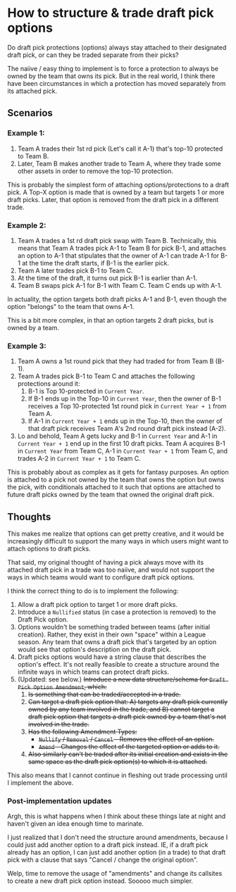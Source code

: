# How to structure & trade draft pick options

Do draft pick protections (options) always stay attached to their designated draft pick, or can they be traded separate from their picks?

The naiive / easy thing to implement is to force a protection to always be owned by the team that owns its pick. But in the real world, I think there have been circumstances in which a protection has moved separately from its attached pick.

## Scenarios

### Example 1:

1. Team A trades their 1st rd pick (Let's call it A-1) that's top-10 protected to Team B.
2. Later, Team B makes another trade to Team A, where they trade some other assets in order to remove the top-10 protection.

This is probably the simplest form of attaching options/protections to a draft pick. A Top-X option is made that is owned by a team but targets 1 or more draft picks. Later, that option is removed from the draft pick in a different trade.

### Example 2:

1. Team A trades a 1st rd draft pick swap with Team B. Technically, this means that Team A trades pick A-1 to Team B for pick B-1, and attaches an option to A-1 that stipulates that the owner of A-1 can trade A-1 for B-1 at the time the draft starts, if B-1 is the earlier pick.
2. Team A later trades pick B-1 to Team C.
3. At the time of the draft, it turns out pick B-1 is earlier than A-1.
4. Team B swaps pick A-1 for B-1 with Team C. Team C ends up with A-1.

In actuality, the option targets both draft picks A-1 and B-1, even though the option "belongs" to the team that owns A-1.

This is a bit more complex, in that an option targets 2 draft picks, but is owned by a team.

### Example 3:

1. Team A owns a 1st round pick that they had traded for from Team B (B-1).
2. Team A trades pick B-1 to Team C and attaches the following protections around it:
   1. B-1 is Top 10-protected in `Current Year`.
   2. If B-1 ends up in the Top-10 in `Current Year`, then the owner of B-1 receives a Top 10-protected 1st round pick in `Current Year + 1` from Team A.
   3. If A-1 in `Current Year + 1` ends up in the Top-10, then the owner of that draft pick receives Team A's 2nd round draft pick instead (A-2).
3. Lo and behold, Team A gets lucky and B-1 in `Current Year` and A-1 in `Current Year + 1` end up in the first 10 draft picks. Team A acquires B-1 in `Current Year` from Team C, A-1 in `Current Year + 1` from Team C, and trades A-2 in `Current Year + 1` to Team C.

This is probably about as complex as it gets for fantasy purposes. An option is attached to a pick not owned by the team that owns the option but owns the pick, with conditionals attached to it such that options are attached to future draft picks owned by the team that owned the original draft pick.

## Thoughts

This makes me realize that options can get pretty creative, and it would be increasingly difficult to support the many ways in which users might want to attach options to draft picks.

That said, my original thought of having a pick always move with its attached draft pick in a trade was too naiive, and would not support the ways in which teams would want to configure draft pick options.

I think the correct thing to do is to implement the following:

1. Allow a draft pick option to target 1 or more draft picks.
2. Introduce a `Nullified` status (in case a protection is removed) to the Draft Pick option.
3. Options wouldn't be something traded between teams (after initial creation). Rather, they exist in their own "space" within a League season. Any team that owns a draft pick that's targeted by an option would see that option's description on the draft pick.
4. Draft picks options would have a string clause that describes the option's effect. It's not really feasible to create a structure around the infinite ways in which teams can protect draft picks.
5. (Updated: see below.) ~~Introduce a new data structure/schema for `Draft Pick Option Amendment`, which:~~
   1. ~~Is something that can be traded/accepted in a trade.~~
   1. ~~Can target a draft pick option that: A) targets any draft pick currently owned by any team involved in the trade, and B) cannot target a draft pick option that targets a draft pick owned by a team that's not involved in the trade.~~
   1. ~~Has the following Amendment Types:~~
      - ~~`Nullify` / `Removal` / `Cancel` - Removes the effect of an option.~~
      - ~~`Amend` - Changes the effect of the targeted option or adds to it.~~
   1. ~~Also similarly can't be traded after its initial creation and exists in the same space as the draft pick option(s) to which it is attached.~~

This also means that I cannot continue in fleshing out trade processing until I implement the above.

### Post-implementation updates

Argh, this is what happens when I think about these things late at night and haven't given an idea enough time to marinate.

I just realized that I don't need the structure around amendments, because I could just add another option to a draft pick instead. IE, if a draft pick already has an option, I can just add another option (in a trade) to that draft pick with a clause that says "Cancel / change the original option".

Welp, time to remove the usage of "amendments" and change its callsites to create a new draft pick option instead. Sooooo much simpler.
